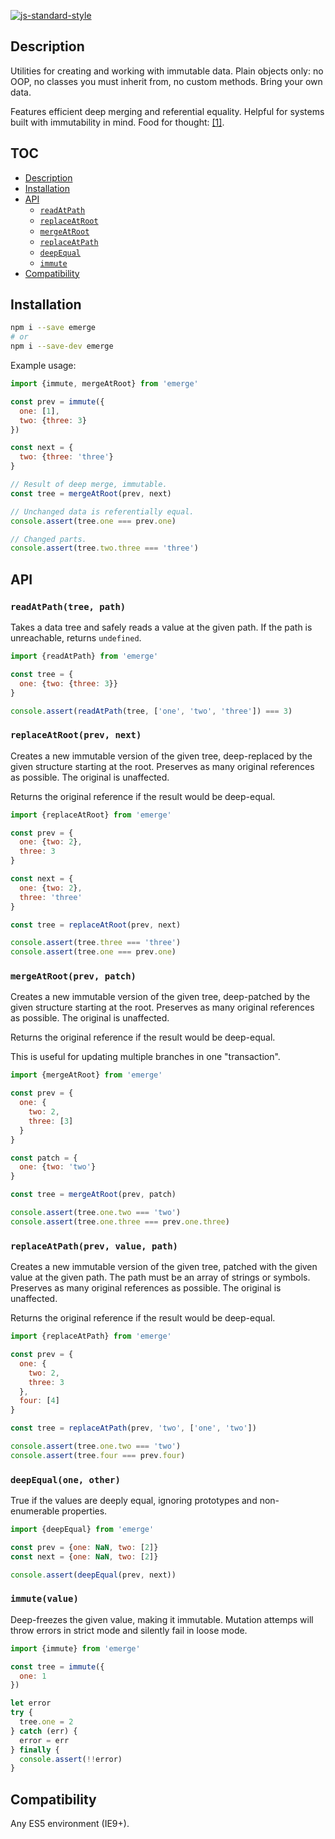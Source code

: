[![js-standard-style](https://img.shields.io/badge/code%20style-standard-brightgreen.svg?style=flat)](http://standardjs.com)

## Description

Utilities for creating and working with immutable data. Plain objects only: no
OOP, no classes you must inherit from, no custom methods. Bring your own data.

Features efficient deep merging and referential equality. Helpful for systems
built with immutability in mind. Food for thought:
[[1]](https://github.com/matthiasn/talk-transcripts/blob/master/Hickey_Rich/AreWeThereYet.md).

## TOC

* [Description](#description)
* [Installation](#installation)
* [API](#api)
  * [`readAtPath`](#readatpathtree-path)
  * [`replaceAtRoot`](#replaceatrootprev-next)
  * [`mergeAtRoot`](#mergeatrootprev-patch)
  * [`replaceAtPath`](#replaceatpathprev-value-path)
  * [`deepEqual`](#deepequalone-other)
  * [`immute`](#immutevalue)
* [Compatibility](#compatibility)

## Installation

```sh
npm i --save emerge
# or
npm i --save-dev emerge
```

Example usage:

```javascript
import {immute, mergeAtRoot} from 'emerge'

const prev = immute({
  one: [1],
  two: {three: 3}
})

const next = {
  two: {three: 'three'}
}

// Result of deep merge, immutable.
const tree = mergeAtRoot(prev, next)

// Unchanged data is referentially equal.
console.assert(tree.one === prev.one)

// Changed parts.
console.assert(tree.two.three === 'three')
```

## API

### `readAtPath(tree, path)`

Takes a data tree and safely reads a value at the given path. If the path is
unreachable, returns `undefined`.

```javascript
import {readAtPath} from 'emerge'

const tree = {
  one: {two: {three: 3}}
}

console.assert(readAtPath(tree, ['one', 'two', 'three']) === 3)
```

### `replaceAtRoot(prev, next)`

Creates a new immutable version of the given tree, deep-replaced by the given
structure starting at the root. Preserves as many original references as
possible. The original is unaffected.

Returns the original reference if the result would be deep-equal.

```javascript
import {replaceAtRoot} from 'emerge'

const prev = {
  one: {two: 2},
  three: 3
}

const next = {
  one: {two: 2},
  three: 'three'
}

const tree = replaceAtRoot(prev, next)

console.assert(tree.three === 'three')
console.assert(tree.one === prev.one)
```

### `mergeAtRoot(prev, patch)`

Creates a new immutable version of the given tree, deep-patched by the given
structure starting at the root. Preserves as many original references as
possible. The original is unaffected.

Returns the original reference if the result would be deep-equal.

This is useful for updating multiple branches in one "transaction".

```javascript
import {mergeAtRoot} from 'emerge'

const prev = {
  one: {
    two: 2,
    three: [3]
  }
}

const patch = {
  one: {two: 'two'}
}

const tree = mergeAtRoot(prev, patch)

console.assert(tree.one.two === 'two')
console.assert(tree.one.three === prev.one.three)
```

### `replaceAtPath(prev, value, path)`

Creates a new immutable version of the given tree, patched with the given value
at the given path. The path must be an array of strings or symbols. Preserves as
many original references as possible. The original is unaffected.

Returns the original reference if the result would be deep-equal.

```javascript
import {replaceAtPath} from 'emerge'

const prev = {
  one: {
    two: 2,
    three: 3
  },
  four: [4]
}

const tree = replaceAtPath(prev, 'two', ['one', 'two'])

console.assert(tree.one.two === 'two')
console.assert(tree.four === prev.four)
```

### `deepEqual(one, other)`

True if the values are deeply equal, ignoring prototypes and non-enumerable
properties.

```javascript
import {deepEqual} from 'emerge'

const prev = {one: NaN, two: [2]}
const next = {one: NaN, two: [2]}

console.assert(deepEqual(prev, next))
```

### `immute(value)`

Deep-freezes the given value, making it immutable. Mutation attemps will throw
errors in strict mode and silently fail in loose mode.

```javascript
import {immute} from 'emerge'

const tree = immute({
  one: 1
})

let error
try {
  tree.one = 2
} catch (err) {
  error = err
} finally {
  console.assert(!!error)
}
```

## Compatibility

Any ES5 environment (IE9+).
